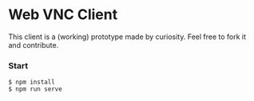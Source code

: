 # Web VNC Client
This client is a (working) prototype made by curiosity. Feel free to fork it and contribute.
### Start
```
$ npm install
$ npm run serve
```
